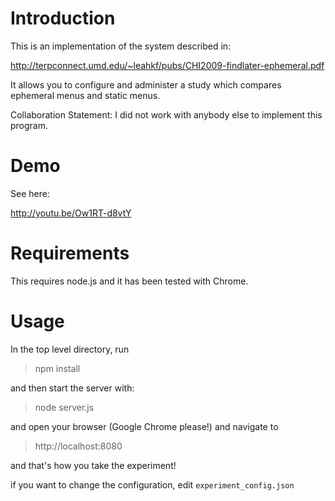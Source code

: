 # Introduction

This is an implementation of the system described in:

http://terpconnect.umd.edu/~leahkf/pubs/CHI2009-findlater-ephemeral.pdf

It allows you to configure and administer a study which compares ephemeral menus and static menus.

Collaboration Statement: I did not work with anybody else to implement this program.

# Demo

See here:

http://youtu.be/Ow1RT-d8vtY

# Requirements

This requires node.js and it has been tested with Chrome.

# Usage

In the top level directory, run

> npm install

and then start the server with:

> node server.js

and open your browser (Google Chrome please!) and navigate to 

> http://localhost:8080

and that's how you take the experiment!

if you want to change the configuration, edit `experiment_config.json`

